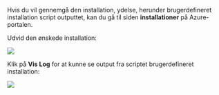 Hvis du vil gennemgå den installation, ydelse, herunder brugerdefineret installation script outputtet, kan du gå til siden **installationer** på Azure-portalen.

Udvid den ønskede installation:

![](./media/web-sites-python-troubleshoot-deployment/portal-deployment-history.png)

Klik på **Vis Log** for at kunne se output fra scriptet brugerdefineret installation:

![](./media/web-sites-python-troubleshoot-deployment/portal-deployment-log.png)
